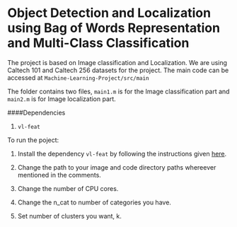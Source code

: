 
Object Detection and Localization using Bag of Words Representation and Multi-Class Classification
======
The project is based on Image classification and Localization. We are using Caltech 101 and Caltech 256 datasets for the project. The main code can be accessed at 
`Machine-Learning-Project/src/main`

The folder contains two files, `main1.m` is for the Image classification part and `main2.m` is for Image localization part.

####Dependencies
1. `vl-feat`

To run the poject: 

1. Install the dependency `vl-feat` by following the instructions given [here](http://www.vlfeat.org/install-matlab.html).

2. Change the path to your image and code directory paths whereever mentioned in the comments.

3. Change the number of CPU cores.

4. Change the n_cat to number of categories you have.

5. Set number of clusters you want, k.



	
